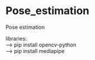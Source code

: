 # Pose_estimation
Pose estimation</br>

libraries:</br>
--> pip install opencv-python</br>
--> pip install mediapipe</br>
